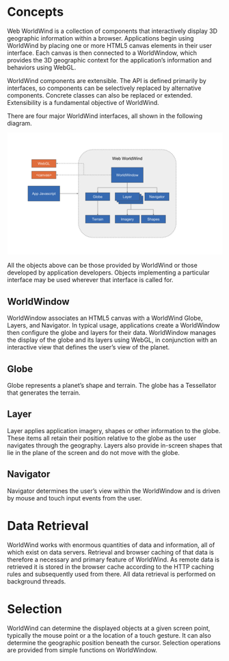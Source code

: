 <style>
    iframe {
        width: 100 vw;
        height: 700px;
    }
</style>
# Concepts

Web WorldWind is a collection of components that interactively display 3D geographic information within a browser. Applications begin using WorldWind by placing one or more HTML5 canvas elements in their user interface. Each canvas is then connected to a WorldWindow, which provides the 3D geographic context for the application’s information and behaviors using WebGL.

WorldWind components are extensible. The API is defined primarily by interfaces, so components can be selectively replaced by alternative components. Concrete classes can also be replaced or extended. Extensibility is a fundamental objective of WorldWind.

There are four major WorldWind interfaces, all shown in the following diagram.

![WorldWind Architecture Diagram](../../resources/images/architecture.svg)

All the objects above can be those provided by WorldWind or those developed by application developers. Objects implementing a particular interface may be used wherever that interface is called for.

## WorldWindow

WorldWindow associates an HTML5 canvas with a WorldWind Globe, Layers, and Navigator. In typical usage, applications create a WorldWindow then configure the globe and layers for their data. WorldWindow manages the display of the globe and its layers using WebGL, in conjunction with an interactive view that defines the user’s view of the planet.

## Globe 

Globe represents a planet’s shape and terrain. The globe has a Tessellator that generates the terrain.

## Layer

Layer applies application imagery, shapes or other information to the globe. These items all retain their position relative to the globe as the user navigates through the geography. Layers also provide in-screen shapes that lie in the plane of the screen and do not move with the globe.

## Navigator

Navigator determines the user’s view within the WorldWindow and is driven by mouse and touch input events from the user.

# Data Retrieval

WorldWind works with enormous quantities of data and information, all of which exist on data servers. Retrieval and browser caching of that data is therefore a necessary and primary feature of WorldWind. As remote data is retrieved it is stored in the browser cache according to the HTTP caching rules and subsequently used from there. All data retrieval is performed on background threads.

# Selection

WorldWind can determine the displayed objects at a given screen point, typically the mouse point or a the location of a touch gesture. It can also determine the geographic position beneath the cursor. Selection operations are provided from simple functions on WorldWindow.
